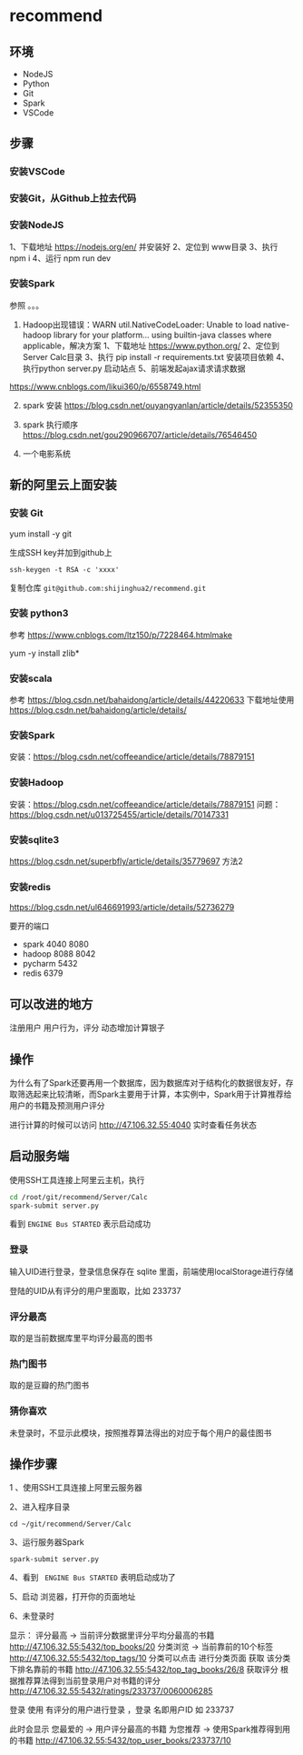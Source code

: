 # recommend

## 环境

* NodeJS
* Python
* Git
* Spark
* VSCode

## 步骤

### 安装VSCode

### 安装Git，从Github上拉去代码

### 安装NodeJS
1、下载地址 <https://nodejs.org/en/> 并安装好
2、定位到 www目录
3、执行 npm i
4、运行 npm run dev



### 安装Spark
参照 。。。


1. Hadoop出现错误：WARN util.NativeCodeLoader: Unable to load native-hadoop library for your platform... using builtin-java classes where applicable，解决方案
1、下载地址 <https://www.python.org/>
2、定位到Server Calc目录
3、执行 pip install -r requirements.txt 安装项目依赖
4、执行python server.py 启动站点
5、前端发起ajax请求请求数据





https://www.cnblogs.com/likui360/p/6558749.html

2. spark 安装
https://blog.csdn.net/ouyangyanlan/article/details/52355350

3. spark 执行顺序
https://blog.csdn.net/gou290966707/article/details/76546450

4. 一个电影系统



## 新的阿里云上面安装 

### 安装 Git

yum install -y git

生成SSH key并加到github上

`ssh-keygen -t RSA -c 'xxxx'`

复制仓库
`git@github.com:shijinghua2/recommend.git`

### 安装 python3

参考 https://www.cnblogs.com/ltz150/p/7228464.htmlmake

yum -y install zlib*

### 安装scala
参考 https://blog.csdn.net/bahaidong/article/details/44220633
下载地址使用 https://blog.csdn.net/bahaidong/article/details/

### 安装Spark
安装：https://blog.csdn.net/coffeeandice/article/details/78879151

### 安装Hadoop
安装：https://blog.csdn.net/coffeeandice/article/details/78879151
问题：https://blog.csdn.net/u013725455/article/details/70147331

### 安装sqlite3
https://blog.csdn.net/superbfly/article/details/35779697 方法2

### 安装redis
https://blog.csdn.net/ul646691993/article/details/52736279

要开的端口
* spark
    4040
    8080
* hadoop
    8088
    8042
* pycharm
    5432
* redis
    6379


## 可以改进的地方

注册用户
用户行为，评分 动态增加计算银子

## 操作


为什么有了Spark还要再用一个数据库，因为数据库对于结构化的数据很友好，存取筛选起来比较清晰，而Spark主要用于计算，本实例中，Spark用于计算推荐给用户的书籍及预测用户评分


进行计算的时候可以访问 http://47.106.32.55:4040 实时查看任务状态


## 启动服务端

使用SSH工具连接上阿里云主机，执行

```bash
cd /root/git/recommend/Server/Calc
spark-submit server.py
```

看到 `ENGINE Bus STARTED` 表示启动成功


### 登录

输入UID进行登录，登录信息保存在 sqlite 里面，前端使用localStorage进行存储

登陆的UID从有评分的用户里面取，比如 233737

### 评分最高

取的是当前数据库里平均评分最高的图书

### 热门图书

取的是豆瓣的热门图书

### 猜你喜欢

未登录时，不显示此模块，按照推荐算法得出的对应于每个用户的最佳图书




## 操作步骤

1 、使用SSH工具连接上阿里云服务器

2、进入程序目录

```shell
cd ~/git/recommend/Server/Calc
```

3、运行服务器Spark
```
spark-submit server.py
```

4、看到 ` ENGINE Bus STARTED` 表明启动成功了

5、启动 浏览器，打开你的页面地址

6、未登录时

显示：
评分最高 -> 当前评分数据里评分平均分最高的书籍 http://47.106.32.55:5432/top_books/20
分类浏览 -> 当前靠前的10个标签 http://47.106.32.55:5432/top_tags/10
            分类可以点击 进行分类页面 获取 该分类下排名靠前的书籍 http://47.106.32.55:5432/top_tag_books/26/8
            获取评分 根据推荐算法得到当前登录用户对书籍的评分 http://47.106.32.55:5432/ratings/233737/0060006285

登录  使用 有评分的用户进行登录 ，登录 名即用户ID 如 233737

此时会显示 
您最爱的 -> 用户评分最高的书籍
为您推荐 -> 使用Spark推荐得到用的书籍 http://47.106.32.55:5432/top_user_books/233737/10


